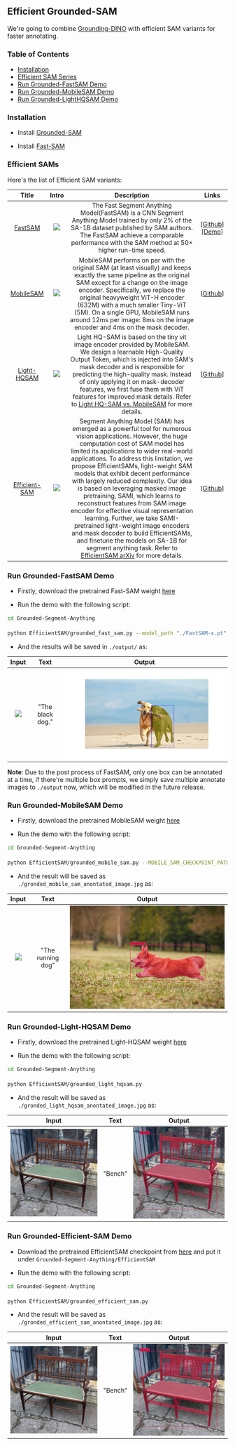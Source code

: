 ## Efficient Grounded-SAM

We're going to combine [Grounding-DINO](https://github.com/IDEA-Research/GroundingDINO) with efficient SAM variants for faster annotating.

<!-- Combining [Grounding-DINO](https://github.com/IDEA-Research/GroundingDINO) and [Fast-SAM](https://github.com/CASIA-IVA-Lab/FastSAM) for faster zero-shot detect and segment anything. -->


### Table of Contents
- [Installation](#installation)
- [Efficient SAM Series](#efficient-sams)
- [Run Grounded-FastSAM Demo](#run-grounded-fastsam-demo)
- [Run Grounded-MobileSAM Demo](#run-grounded-mobilesam-demo)
- [Run Grounded-LightHQSAM Demo](#run-grounded-light-hqsam-demo)


### Installation

- Install [Grounded-SAM](https://github.com/IDEA-Research/Grounded-Segment-Anything#installation)

- Install [Fast-SAM](https://github.com/CASIA-IVA-Lab/FastSAM#installation)


### Efficient SAMs
Here's the list of Efficient SAM variants:

<div align="center">

| Title | Intro | Description | Links |
|:----:|:----:|:----:|:----:|
| [FastSAM](https://arxiv.org/pdf/2306.12156.pdf) | ![](https://github.com/CASIA-IVA-Lab/FastSAM/blob/main/assets/Overview.png) | The Fast Segment Anything Model(FastSAM) is a CNN Segment Anything Model trained by only 2% of the SA-1B dataset published by SAM authors. The FastSAM achieve a comparable performance with the SAM method at 50× higher run-time speed. | [[Github](https://github.com/CASIA-IVA-Lab/FastSAM)]  [[Demo](https://huggingface.co/spaces/An-619/FastSAM)] |
| [MobileSAM](https://arxiv.org/pdf/2306.14289.pdf) | ![](https://github.com/ChaoningZhang/MobileSAM/blob/master/assets/model_diagram.jpg?raw=true) | MobileSAM performs on par with the original SAM (at least visually) and keeps exactly the same pipeline as the original SAM except for a change on the image encoder. Specifically, we replace the original heavyweight ViT-H encoder (632M) with a much smaller Tiny-ViT (5M). On a single GPU, MobileSAM runs around 12ms per image: 8ms on the image encoder and 4ms on the mask decoder. | [[Github](https://github.com/ChaoningZhang/MobileSAM)] |
| [Light-HQSAM](https://arxiv.org/pdf/2306.01567.pdf) | ![](https://github.com/SysCV/sam-hq/blob/main/figs/sam-hf-framework.png?raw=true) | Light HQ-SAM is based on the tiny vit image encoder provided by MobileSAM. We design a learnable High-Quality Output Token, which is injected into SAM's mask decoder and is responsible for predicting the high-quality mask. Instead of only applying it on mask-decoder features, we first fuse them with ViT features for improved mask details. Refer to [Light HQ-SAM vs. MobileSAM](https://github.com/SysCV/sam-hq#light-hq-sam-vs-mobilesam-on-coco) for more details. | [[Github](https://github.com/SysCV/sam-hq)] |
| [Efficient-SAM](https://github.com/yformer/EfficientSAM) | ![](https://yformer.github.io/efficient-sam/EfficientSAM_files/overview.png) |Segment Anything Model (SAM) has emerged as a powerful tool for numerous vision applications. However, the huge computation cost of SAM model has limited its applications to wider real-world applications. To address this limitation, we propose EfficientSAMs, light-weight SAM models that exhibit decent performance with largely reduced complexity. Our idea is based on leveraging masked image pretraining, SAMI, which learns to reconstruct features from SAM image encoder for effective visual representation learning. Further, we take SAMI-pretrained light-weight image encoders and mask decoder to build EfficientSAMs, and finetune the models on SA-1B for segment anything task. Refer to [EfficientSAM arXiv](https://arxiv.org/pdf/2312.00863.pdf) for more details.| [[Github](https://github.com/yformer/EfficientSAM)] |

</div>


### Run Grounded-FastSAM Demo

- Firstly, download the pretrained Fast-SAM weight [here](https://github.com/CASIA-IVA-Lab/FastSAM#model-checkpoints)

- Run the demo with the following script:

```bash
cd Grounded-Segment-Anything

python EfficientSAM/grounded_fast_sam.py --model_path "./FastSAM-x.pt" --img_path "assets/demo4.jpg" --text "the black dog." --output "./output/"
```

- And the results will be saved in `./output/` as:

<div style="text-align: center">

| Input | Text | Output |
|:---:|:---:|:---:|
|![](/assets/demo4.jpg) | "The black dog." | ![](https://github.com/IDEA-Research/detrex-storage/blob/main/assets/grounded_sam/fast_sam/demo4_0_caption_the%20black%20dog.jpg?raw=true) |

</div>


**Note**: Due to the post process of FastSAM, only one box can be annotated at a time, if there're multiple box prompts, we simply save multiple annotate images to `./output` now, which will be modified in the future release.


### Run Grounded-MobileSAM Demo

- Firstly, download the pretrained MobileSAM weight [here](https://github.com/ChaoningZhang/MobileSAM/tree/master/weights)

- Run the demo with the following script:

```bash
cd Grounded-Segment-Anything

python EfficientSAM/grounded_mobile_sam.py --MOBILE_SAM_CHECKPOINT_PATH "./EfficientSAM/mobile_sam.pt" --SOURCE_IMAGE_PATH "./assets/demo2.jpg" --CAPTION "the running dog"
```

- And the result will be saved as `./gronded_mobile_sam_anontated_image.jpg` as:

<div style="text-align: center">

| Input | Text | Output |
|:---:|:---:|:---:|
|![](/assets/demo2.jpg) | "The running dog" | ![](https://github.com/IDEA-Research/detrex-storage/blob/main/assets/grounded_sam/mobile_sam/grounded_mobile_sam_annotated_image.jpg?raw=true) |

</div>


### Run Grounded-Light-HQSAM Demo

- Firstly, download the pretrained Light-HQSAM weight [here](https://github.com/SysCV/sam-hq#model-checkpoints)

- Run the demo with the following script:

```bash
cd Grounded-Segment-Anything

python EfficientSAM/grounded_light_hqsam.py
```

- And the result will be saved as `./gronded_light_hqsam_anontated_image.jpg` as:

<div style="text-align: center">

| Input | Text | Output |
|:---:|:---:|:---:|
|![](/EfficientSAM/LightHQSAM/example_light_hqsam.png) | "Bench" | ![](/EfficientSAM/LightHQSAM/grounded_light_hqsam_annotated_image.jpg) |

</div>


### Run Grounded-Efficient-SAM Demo

- Download the pretrained EfficientSAM checkpoint from [here](https://github.com/yformer/EfficientSAM#model) and put it under `Grounded-Segment-Anything/EfficientSAM`

- Run the demo with the following script:

```bash
cd Grounded-Segment-Anything

python EfficientSAM/grounded_efficient_sam.py
```

- And the result will be saved as `./gronded_efficient_sam_anontated_image.jpg` as:

<div style="text-align: center">

| Input | Text | Output |
|:---:|:---:|:---:|
|![](/EfficientSAM/LightHQSAM/example_light_hqsam.png) | "Bench" | ![](https://github.com/IDEA-Research/detrex-storage/blob/main/assets/grounded_sam/efficient_sam/grounded_efficient_sam_annotated_image.jpg?raw=true) |

</div>
